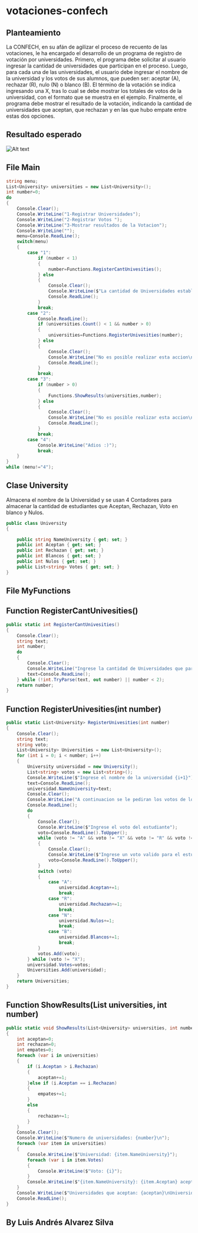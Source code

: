 # votaciones-confech

## Planteamiento

La CONFECH, en su afán de agilizar el proceso de recuento de las votaciones, le ha encargado el
desarrollo de un programa de registro de votación por universidades.
Primero, el programa debe solicitar al usuario ingresar la cantidad de universidades que participan
en el proceso.
Luego, para cada una de las universidades, el usuario debe ingresar el nombre de la universidad y
los votos de sus alumnos, que pueden ser: aceptar (A), rechazar (R), nulo (N) o blanco (B). El término
de la votación se indica ingresando una X, tras lo cual se debe mostrar los totales de votos de la
universidad, con el formato que se muestra en el ejemplo.
Finalmente, el programa debe mostrar el resultado de la votación, indicando la cantidad de
universidades que aceptan, que rechazan y en las que hubo empate entre estas dos opciones.

## Resultado esperado

![Alt text](image.png)

## File Main 

```c#
string menu;
List<University> universities = new List<University>();
int number=0;
do 
{
    Console.Clear();
    Console.WriteLine("1-Registrar Universidades");
    Console.WriteLine("2-Registrar Votos ");
    Console.WriteLine("3-Mostrar resultados de la Votacion");
    Console.WriteLine("");
    menu=Console.ReadLine();
    switch(menu)
    {
        case "1":
            if (number < 1)
            {
                number=Functions.RegisterCantUnivesities();
            } else 
            {
                Console.Clear();
                Console.WriteLine($"La cantidad de Universidades establecida es {number}\n\nPresione enter para continuar");
                Console.ReadLine();
            }
            break;
        case "2":
            Console.ReadLine();
            if (universities.Count() < 1 && number > 0)
            {
                universities=Functions.RegisterUnivesities(number);
            } else 
            {
                Console.Clear();
                Console.WriteLine("No es posible realizar esta accion\n\nPresione enter para continuar");
                Console.ReadLine();
            }
            break;
        case "3":
            if (number > 0)
            {
                Functions.ShowResults(universities,number);
            } else 
            {
                Console.Clear();
                Console.WriteLine("No es posible realizar esta accion\n\nPresione enter para continuar");
                Console.ReadLine();
            }
            break;
        case "4":
            Console.WriteLine("Adios :)");
            break;
    }
}
while (menu!="4");
```

## Clase University

Almacena el nombre de la Universidad y se usan 4 Contadores para almacenar la cantidad de estudiantes que 
Aceptan, Rechazan, Voto en blanco y Nulos.

```c#
public class University
{

    public string NameUniversity { get; set; }
    public int Aceptan { get; set; }
    public int Rechazan { get; set; }
    public int Blancos { get; set; }
    public int Nulos { get; set; }
    public List<string> Votes { get; set; }    
}
```

## File MyFunctions

## Function RegisterCantUnivesities()

```c#
public static int RegisterCantUnivesities()
{
    Console.Clear();
    string text;
    int number;
    do
    {
        Console.Clear();
        Console.WriteLine("Ingrese la cantidad de Universidades que participaran en el proceso\n\nMinimo de Universidades: 2");
        text=Console.ReadLine();
    } while (!int.TryParse(text, out number) || number < 2);
    return number;
}
```

## Function RegisterUnivesities(int number)

```c#
public static List<University> RegisterUnivesities(int number)
{
    Console.Clear();
    string text;
    string voto;
    List<University> Universities = new List<University>();
    for (int i = 0; i < number; i++)
    {
        University universidad = new University();
        List<string> votos = new List<string>();
        Console.WriteLine($"Ingrese el nombre de la universidad {i+1}");
        text=Console.ReadLine();
        universidad.NameUniversity=text;
        Console.Clear();
        Console.WriteLine("A continuacion se le pediran los votos de los diferentes estudiantes\n\nSi no quiere ingresar más votos ingrese la letra 'X'");
        Console.ReadLine();
        do
        {
            Console.Clear();
            Console.WriteLine($"Ingrese el voto del estudiante");
            voto=Console.ReadLine().ToUpper();
            while (voto != "A" && voto != "X" && voto != "R" && voto != "N" && voto != "B")
            {
                Console.Clear();
                Console.WriteLine($"Ingrese un voto valido para el estudiante");
                voto=Console.ReadLine().ToUpper();
            }
            switch (voto)
            {
                case "A":
                    universidad.Aceptan+=1;
                    break;
                case "R":
                    universidad.Rechazan+=1;
                    break;
                case "N":
                    universidad.Nulos+=1;
                    break;
                case "B":
                    universidad.Blancos+=1;
                    break;
            }
            votos.Add(voto);
        } while (voto != "X");
        universidad.Votes=votos;
        Universities.Add(universidad);
    }        
    return Universities;
}
```

## Function ShowResults(List<University> universities, int number)

```c#
public static void ShowResults(List<University> universities, int number)
{
    int aceptan=0;
    int rechazan=0;
    int empates=0;
    foreach (var i in universities)
    {
        if (i.Aceptan > i.Rechazan)
        {
            aceptan+=1;
        }else if (i.Aceptan == i.Rechazan)
        {
            empates+=1;
        }
        else 
        {
            rechazan+=1;
        }
    }
    Console.Clear();
    Console.WriteLine($"Numero de universidades: {number}\n");
    foreach (var item in universities)
    {
        Console.WriteLine($"Universidad: {item.NameUniversity}");
        foreach (var i in item.Votes)
        {
            Console.WriteLine($"Voto: {i}");
        }
        Console.WriteLine($"{item.NameUniversity}: {item.Aceptan} aceptan, {item.Rechazan} rechazan, {item.Blancos} blancos, {item.Nulos} nulos.\n");
    }
    Console.WriteLine($"Universidades que aceptan: {aceptan}\nUniversidades que rechazan: {rechazan}\nUniversidades con empate: {empates}");
    Console.ReadLine();
}
```

## By Luis Andrés Alvarez Silva